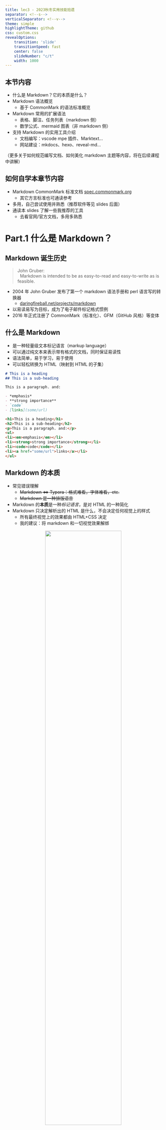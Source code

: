 ```yaml
---
title: lec3 - 2023秋冬实用技能拾遗
separator: <!--s-->
verticalSeparator: <!--v-->
theme: simple
highlightTheme: github
css: custom.css
revealOptions:
    transition: 'slide'
    transitionSpeed: fast
    center: false
    slideNumber: "c/t"
    width: 1000
---
```


<!-- .slide: data-background="lec3/cover.png" -->

<!--v-->
<!-- .slide: data-background="lec3/background.png" -->

## 本节内容

- 什么是 Markdown？它的本质是什么？
- Markdown 语法概览
    - 基于 CommonMark 的语法标准概览
- Markdown 常用的扩展语法
    - 表格、脚注、任务列表（markdown 侧）
    - 数学公式、mermaid 图表（非 markdown 侧）
- 支持 Markdown 的实用工具介绍
    - 文档编写：vscode mpe 插件、Marktext...
    - 网站建设：mkdocs、hexo、reveal-md...

（更多关于如何规范编写文档、如何美化 markdown 主题等内容，将在后续课程中讲解）

<!--v-->
<!-- .slide: data-background="lec3/background.png" -->

## 如何自学本章节内容

- Markdown CommonMark 标准文档 [spec.commonmark.org](https://spec.commonmark.org/)
    - 其它方言标准也可通读参考
- 多用，自己尝试使用并熟悉（推荐软件等见 slides 后面）
- 通读本 slides 了解一些我推荐的工具
    - 去看官网/官方文档，多用多熟悉

<!--s-->
<!-- .slide: data-background="lec3/background.png" -->

<div class="middle center">
<div style="width: 100%">

# Part.1 什么是 Markdown？

</div>
</div>

<!--v-->
<!-- .slide: data-background="lec3/background.png" -->

## Markdown 诞生历史

> John Gruber:  
> &nbsp;&nbsp;Markdown is intended to be as easy-to-read and easy-to-write as is feasible.

- 2004 年 John Gruber 发布了第一个 markdown 语法手册和 perl 语言写的转换器
    - [daringfireball.net/projects/markdown](https://daringfireball.net/projects/markdown)
- 以易读易写为目标，成为了电子邮件标记格式惯例
- 2016 年正式注册了 CommonMark（标准化）、GFM（GitHub 风格）等变体

<!--v-->
<!-- .slide: data-background="lec3/background.png" -->

## 什么是 Markdown

- 是一种轻量级文本标记语言（markup language）
- 可以通过纯文本来表示带有格式的文档，同时保证易读性
- 语法简单，易于学习，易于使用
- 可以轻松转换为 HTML（映射到 HTML 的子集）

<div class="mul-cols">
<div class="col">

```markdown
# This is a heading
## This is a sub-heading

This is a paragraph. and:  

- *emphasis* 
- **strong importance**
- `code`
- [links](some/url)
```

</div>

<div class="col">

```html
<h1>This is a heading</h1>
<h2>This is a sub-heading</h2>
<p>This is a paragraph. and:</p>
<ul>
<li><em>emphasis</em></li>
<li><strong>strong importance</strong></li>
<li><code>code</code></li>
<li><a href="some/url">links</a></li>
</ul>
```

</div>

</div>

<!--v-->
<!-- .slide: data-background="lec3/background.png" -->

## Markdown 的本质

- 常见错误理解
    - ~~Markdown <=> Typora：格式难看，字体难看，etc.~~
    - ~~Markdown 是一种排版语言~~
- Markdown 的**本质**是一种*标记语言*，是对 HTML 的一种简化
- Markdown 只决定解析出的 HTML 是什么，不会决定任何视觉上的样式
    - 所有最终视觉上的效果都由 HTML+CSS 决定
    - 我的建议：将 markdown 和一切视觉效果解绑

<div style="text-align: center; margin-top: 15px;">
<img src="lec3/essential.png" width="70%" style="margin: 0 auto;">
</div>

<!--v-->
<!-- .slide: data-background="lec3/background.png" -->

## 各种语法标准……？

为什么会有人觉得 markdown 语法有些混乱？

- John Gruber 所规定的语法过于简单，具体实现都没有明确规定
- 因此诞生了很多不同的标准，甚至各个软件、解析器都会有自己的实现
- 试图统一？有些困难，但不是没有成果，比如 CommonMark 规范

常见的规范都有什么？在哪里能看到呢？

- John Gruber 的最初始语法：[daringfireball.net/projects/markdown](https://daringfireball.net/projects/markdown)
- CommonMark 标准，实现细节更明确：[spec.commonmark.org](https://spec.commonmark.org/0.30/)
- 各个软件/网站自己的规范文档：
    - GitHub GFM 规范：[github.github.com/gfm](https://github.github.com/gfm/)（改自 CommonMark）
    - Pandoc 规范：[pandoc.org/MANUAL.html#pandocs-markdown](https://pandoc.org/MANUAL.html#pandocs-markdown)
    - Typora 规范：[support.typora.io](https://support.typora.io/Markdown-Reference/)（效仿 GFM，但实际有些混乱）
    - ...

<!--v-->
<!-- .slide: data-background="lec3/background.png" -->

## 学习用软件

（更多长期使用的软件推荐在后面章节再说）

- 裸的 markdown 解析器（如果你熟悉 HTML 语法）
    - [markdown-it](https://github.com/markdown-it/markdown-it)：完美支持 CommonMark 的解析器
    - [markdown-it-py](https://github.com/executablebooks/markdown-it-py)：Python 版本，带有命令行工具
    - [python-markdown](https://github.com/Python-Markdown/markdown/)：更传统的 Python 版本解析器（标准不清晰）
    - [pandoc](https://pandoc.org/)：支持多种格式的转换器，但有自己的一套标准
- 所见即所得的 markdown 编辑器
    - [vscode mpe extension](https://marketplace.visualstudio.com/items?itemName=shd101wyy.markdown-preview-enhanced)：VSCode 的插件，支持实时预览
    - [Mark Text](https://marktext.app/)：开源 markdown 编辑器
    - [obsidian](https://obsidian.md/) 等笔记软件也支持 markdown
    - ~~[Typora](https://typora.io/)~~：闭源付费编辑器，用户多但我不推荐

<!--s-->
<!-- .slide: data-background="lec3/background.png" -->

<div class="middle center">
<div style="width: 100%">

# Part.2 Markdown 语法概览

基于 CommonMark 标准的语法概览

</div>
</div>

<!--v-->
<!-- .slide: data-background="lec3/background.png" -->

## 标题语法

<div class="mul-cols">
<div class="col">

- 井号 # 开头，后接内容
- 井号与标题间至少一个空格
- 只有 1～6 级标题，7 及以上不会变成标题格式
- 转为 html 利用 h1 ~ h6 tag
- 内容后面可以接任意多 # 来 “闭合”
- 可以跨过某一级，但不推荐
    - 请明确好层级关系

</div>

<div class="col">

```markdown
# 一级标题
## 二级标题
### 三级标题
#### 四级标题
##### 五级标题
###### 六级标题
```
```html
<h1>一级标题</h1>
<h2>二级标题</h2>
<h3>三级标题</h3>
<h4>四级标题</h4>
<h5>五级标题</h5>
<h6>六级标题</h6>
```

</div>

</div>

<!--v-->
<!-- .slide: data-background="lec3/background.png" -->

## *标题语法（Setext 式）

<div class="mul-cols">
<div class="col">

- 使用 # 的称为 ATX 样式
- markdown 支持另一种称为 Setext 样式的标题
- 文字下方加任意多 = 表示一级标题
- 文字下方加任意多 - 表示二级标题

</div>
<div class="col">

```markdown
一级标题
=======

二级标题
-------
```
```html
<h1>一级标题</h1>
<h2>二级标题</h2>
```

</div>

</div>

<!--v-->
<!-- .slide: data-background="lec3/background.png" -->

## 段落语法

- 直接编写文本即为普通段落
- 段落间通过空行来分割（有空行就有新的段落）
- 段落内换行需要在行尾加两个空格（`<br/>`）
    - 没有空格则源码内两行内容会合并为一行（并加一个空格）
- 关于换行：
    - 要搞清楚不同段落和同一段落内不同行的区别
    - CommonMark 是如上要求
    - 有些软件的规范会认为段落内的换行不需要两个空格
- 关于空格：
    - 多个连续的空格会被解析为一个空格
    - 但是在代码块中，空格会被保留
    - 使用多个空格可以使用 `&nbsp; &emsp;` 等 HTML 语法

<!--v-->
<!-- .slide: data-background="lec3/background.png" -->

## 引言

<div class="mul-cols">
<div class="col">

- 一个 > 加一个空格后接内容
- 内部可以嵌套使用 markdown 语法
    - 可以嵌套任意多层引言
- 连续的 > 行属于同一个引言块
- 需要一个空行来退出环境
- 软件里一般使用一次 enter 退出一层

</div>
<div class="col">

```markdown
> ## Quote
> 第二行
> > 第二层
> 
> 回到第一层

退出引言
```

</div>

</div>

<!--v-->
<!-- .slide: data-background="lec3/background.png" -->

## 无序列表

<div class="mul-cols">
<div class="col">

- `- + *` 后接一个空格然后接内容
- 同一个层级的符号要相同
- 如果一个项中要包含内容，需要换一行然后加一次缩进
- 嵌套列表直接缩进一次即可

</div>
<div class="col">

```markdown
- node 1
- node 2

  content in node 2
- node 3

* 第一层
    + 第二层
        * 第三层
    + 第二层
* 第一层
```

</div>
</div>

<!--v-->
<!-- .slide: data-background="lec3/background.png" -->

## 有序列表

<div class="mul-cols">
<div class="col">

- 数字加点 后接空格 再接内容
    - 也可以数字加 ) 后接空格 再接内容
- 标准的 md 完全无视数字内容，所有有序列表都从 1 开始计数
- 但一般软件都会处理起始数字
- 有序列表可以和无序列表互相嵌套

</div>
<div class="col">

```markdown
1. node 1
2. node 2
4. node 3
1. node 4

1. 有序 
    - 嵌套无序
    - 嵌套无序
2. 有序
```

</div>

</div>

<!--v-->
<!-- .slide: data-background="lec3/background.png" -->

## 分割线

<div class="mul-cols">
<div class="col">

- 使用 `* - _` 中任意一个字符重复至少三次
- 可以有空格分隔，甚至组织成不同样式
- 被转换为 html 中的 \<hr/>
- 分割线上下最好都加空行
- 特别记住 - 分割线上方不要有文字（Setext 标题）

</div>
<div class="col">

```text
***

* * *
_  __  _  __

----------------
```

</div>

</div>

<!--v-->
<!-- .slide: data-background="lec3/background.png" -->

## 代码块

<div class="mul-cols">
<div class="col">

- 缩进形式
    - 空行加一个缩进创建一个代码块
    - 内部被原样展现
    - 软件不会进行代码高亮
- 篱笆形式
    - 使用三个或以上 ` 或 ~ 围起来构成代码块
    - ` 或 ~ 后面可以加语言名称
        - 带有高亮支持的软件会对其进行高亮显示
        - 不加（或加 text）不进行高亮

</div>
<div class="col">

~~~markdown
code block:

    print("hello world")
    # line 2

out

```c
#include <stdio.h>

int main() {
    printf("hello world\n");
    return 0;
}
```
~~~

</div>

</div>

<!--v-->
<!-- .slide: data-background="lec3/background.png" -->

## 行内标记

<div class="mul-cols">
<div class="col">

- 格式见右侧，* 和 _ 等效
- 下划线无 markdown 语法，可以直接使用 html 的 \<u> tag 来实现
- 行内标记都可以互相嵌套
    - 也可以嵌套在其它块中
    - 行内代码中不行
- 最好在标记左右均加空格
- 文字中使用 * 建议加上 \ 转义

</div>
<div class="col">

```markdown
*斜体* _也是斜体_ \*这不是斜体\*
**粗体** __也是粗体__
***粗斜体*** ___也是粗斜体___
`行内代码`
~~删除线~~
<u>下划线</u>
```
```html
<em>斜体</em>
<strong>粗体</strong>
<code>行内代码</code>
<del>删除线</del>
```

</div>

</div>

<!--v-->
<!-- .slide: data-background="lec3/background.png" -->

## 插入图片

<div class="mul-cols">
<div class="col">

- 感叹号-方括号-圆括号结合的形式
- 图片描述可以省略
- 位置可以是链接，也可以是本地文件路径
- 常规 md 语法插入图片无法调大小，使用 html img 的 style 可以调节
- 软件一般可以帮你保存图片到某一目录
- 记住图片不会嵌入 md 文件中，要交给别人 md 文件的话请附带上所有素材文件

</div>
<div class="col">

```markdown
![图片描述](图片位置)

![](图片位置)

<img src="图片位置" alt="图片描述" 
    style="..."/>
```

</div>

</div>

<!--v-->
<!-- .slide: data-background="lec3/background.png" -->

## 插入链接

<div class="mul-cols">
<div class="col">

- 方括号-圆括号组合
- 文字是要显示的内容，链接附加在其上
- 文字中可以嵌套行内标记格式
- 链接左右加 <> 自动链接

</div>
<div class="col">

```markdown
[文字](链接)

<链接>
等价于 [链接](链接)
```
```html
<a href="链接">文字</a>
```

</div>

</div>

<!--v-->
<!-- .slide: data-background="lec3/background.png" -->

## 内联 HTML 语法

- markdown 中一般可以直接使用 html 语法和 css 样式
- 解析器会原封不动的保留 html 内容
- 文本中使用 \<tag\> 这样的字样需要用 \ 转义
- GitHub（GFM）仅支持少量 html，且不支持 css 样式
- html 语法不赘述

<!--s-->
<!-- .slide: data-background="lec3/background.png" -->

<div class="middle center">
<div style="width: 100%">

# Part.3 常用扩展语法

</div>
</div>

<!--v-->
<!-- .slide: data-background="lec3/background.png" -->

## 表格

<div class="mul-cols">
<div class="col">

- 不在标准中，但一般这样使用
- 每个单元格的内容用 | 分开
    - 内容中使用 | 要用 \ 转义
- 第二行一定要有，规定整列对齐方式
    - `|--|` 或 `|:--|` 左对齐
    - `|--:|` 右对齐
    - `|:--:|` 居中对齐
    - `-` 的个数随意
- 仅可以处理简单表格，复杂的用 html 插入
- 推荐 [tablesgenerator.com](https://www.tablesgenerator.com/)

</div>
<div class="col">

```markdown
|表头|表头|表头|
|:--|:--:|--:|
|居左|居中|居右|
|abcde|fghij|klmno|
|.......|.......|.......|
```

<style>
section > .mul-cols > .col > table {
  border: 1.5pt solid;
  text-align: center;
  page-break-inside: avoid;
}
section > .mul-cols > .col > table > tbody > tr > td {
  border: 0.75pt solid;
  padding: 7px;
}
section > .mul-cols > .col > table > tbody > tr {
  border: 0.75pt solid;
  padding: 7px;
}
section > .mul-cols > .col > table > thead {
  border: 0.75pt solid;
  font-size: 0.9em;
}
section > .mul-cols > .col > table th {
  border: 0.75px solid;
}
</style>

|表头|表头|表头|
|:--|:--:|--:|
|居左|居中|居右|
|abcde|fghij|klmno|
|.......|.......|.......|

</div>

</div>

<!--v-->
<!-- .slide: data-background="lec3/background.png" -->

## 脚注

<div class="mul-cols">
<div class="col">

- 使用 `[^脚注名]` 插入脚注
- 在文中任意位置添加 `[^脚注名]: 脚注内容` 定义脚注内容
- 脚注名只是标记、匹配使用的，可以是任何字符串
    - 最终的编号一般由在文中出现的顺序决定

</div>
<div class="col">

```markdown
[^note]: note content

footnote[^1] and note[^note]

[^1]: footnote content
```

<div style="text-align: center; margin-top: 15px;">
<img src="lec3/footnote.png" width="70%" style="margin: 0 auto;">
</div>

</div>

</div>

<!--v-->
<!-- .slide: data-background="lec3/background.png" -->

## 任务列表

<div class="mul-cols">
<div class="col">

- 使用 `- [ ]` 插入未完成任务
- 使用 `- [x]` 插入已完成任务
- 任务列表可以和其它列表混合使用
- 如 GitHub 这样的网站会自动加上 checkbox 支持修改

</div>
<div class="col">

```markdown
- [ ] task 1 - TODO
- [x] task 2 - DONE
- [ ] task 3 - TODO
    - [ ] task 3.1
    - [x] task 3.2
- comment
```

<div style="text-align: center; margin-top: 15px;">
<img src="lec3/tasklist.png" width="60%" style="margin: 0 auto;">
</div>

</div>

</div>

<!--v-->
<!-- .slide: data-background="lec3/background.png" -->

## 那么……公式呢？

- 严格来说这一直都不是 markdown 语法的一部分
- 关于公式处理的一切都不在 markdown->HTML 的过程中
- HTML 保留公式文本，交给 [MathJax](https://www.mathjax.org/) 或 [KaTeX](https://katex.org/) 等 js 库来处理
- 一般使用一对 \$ 作为行内公式标记，一对 \$\$ 作为块级公式标记
    - 可以更换，由具体 js 库决定
    - 或者 markdown 解析器其实也可以插手此过程，比如 ```math
- 内部公式语法 KaTeX/MathJax 均使用 LaTeX 公式语法，下次课详细讲解

<div style="text-align: center; margin-top: 15px;">
<img src="lec3/math.png" width="70%" style="margin: 0 auto;">
</div>

<!--v-->
<!-- .slide: data-background="lec3/background.png" -->

## 流程图/时序图/甘特图/...

- 非常常见的扩展之一，同样也不是 markdown 语法的一部分
- 一般使用 [mermaid.js](https://mermaid.js.org/) 来处理、制图
- 目前很多编辑器都自带 mermaid 支持，详见[官方文档集成部分](https://mermaid.js.org/ecosystem/integrations.html)
- markdown 在这里做的只是将其转为 ”mermaid“ 语言的代码块，然后交给 mermaid.js 来识别并处理
- 详细语法见 [mermaid.js 官方文档](https://mermaid.js.org/intro/)，用法非常丰富

<div style="text-align: center; margin-top: 15px;">
<img src="lec3/mermaid.png" width="70%" style="margin: 0 auto;">
</div>

<!--s-->
<!-- .slide: data-background="lec3/background.png" -->

<div class="middle center">
<div style="width: 100%">

# Part.4 支持 Markdown 的实用工具

</div>
</div>

<!--v-->
<!-- .slide: data-background="lec3/background.png" -->

## 实用工具推荐

- 文档编写类
    - 💡&nbsp;利用 HTML+CSS 灵活的样式来进行排版
    - 🏆&nbsp;个人首推 vscode + [markdown preview enhanced](https://shd101wyy.github.io/markdown-preview-enhanced/#/zh-cn/) 插件
    - 所见即所得的开源编辑器：[Mark Text](https://marktext.app/)
    - 较好支持 markdown 的笔记软件：[obsidian](https://obsidian.md/)
- 网站搭建类
    - 💡&nbsp;利用 markdown 来大大减小编写 HTML 网页的工作量
    - 🏆&nbsp;笔记类网站制作：[mkdocs](https://www.mkdocs.org/)、[docsify](https://docsify.js.org/#/)、...
    - 🏆&nbsp;博客类网站制作：[hexo](https://hexo.io/zh-cn/)、[hugo](https://gohugo.io/)、...
    - 🏆&nbsp;在线 slides 制作：[reveal-md](https://github.com/webpro/reveal-md)（[reveal.js](https://revealjs.com/)）、[Slidev](https://cn.sli.dev/guide/)、...
    - 书籍类网站制作：[mdBook](https://rust-lang.github.io/mdBook/)、[d2lbook](https://book.d2l.ai/)、...
    - “老式” Python 项目文档生成：[Sphinx](https://www.sphinx-doc.org/en/master/)（一般使用 [reST](https://www.sphinx-doc.org/en/master/usage/restructuredtext/basics.html) 语法）

<!--v-->
<!-- .slide: data-background="lec3/background.png" -->

## Markdown Preview Enhanced

- vscode 插件：[Markdown Preview Enhanced](https://marketplace.visualstudio.com/items?itemName=shd101wyy.markdown-preview-enhanced)
- 官网/文档：[shd101wyy.github.io/markdown-preview-enhanced](https://shd101wyy.github.io/markdown-preview-enhanced/#/zh-cn/)
- 特性：
    - 源码 <=> 预览 同步
    - 导出 HTML、PDF、PNG、...，多种导出方式，**自定义主题**
        - 基于 mpe 的主题自定义指南将在后续课程中介绍
    - 支持数学公式、多种图表（mermaid、wavedrom、flow charts、...）
    - TOC 目录、文件导入、admonition、CriticMarkup 等扩展语法
    - 代码块执行（Code Chunk）
    - 自定义 markdown parser 扩展等高级功能
- 更多、更详细用法请见官方文档

<!--v-->
<!-- .slide: data-background="lec3/background.png" -->

## mkdocs

- 基于 python 的静态网站生成器，适合笔记本/文档类网站
    - e.g. [note.tonycrane.cc](https://note.tonycrane.cc/)
- 官网：[www.mkdocs.org](https://www.mkdocs.org/)；唯一推荐主题：[mkdocs-material](https://github.com/squidfunk/mkdocs-material)（[文档](https://squidfunk.github.io/mkdocs-material/)）
- 使用 python-markdown，可方便配置具体扩展，material 插件也有语法扩展
- 优点：简便灵活，主题自带功能丰富，插件多
- 实现逻辑：
    - 一切都在 mkdocs.yml 中进行配置，通过 nav 规定网站导航，从中读取 md 源文件，解析后嵌入主题的 HTML 框架中

<div class="mul-cols">
<div class="col">

```shell
$ pip install mkdocs # 安装
$ mkdocs new <name>  # 新建
$ mkdocs serve       # 实时预览
$ mkdocs build       # 构建
$ mkdocs gh-deploy   # 部署
```

</div>
<div class="col">

```text
test/
 ├── docs/       # 存放文档源码
 │     └── index.md
 └── mkdocs.yml  # 配置文件
```

</div>

</div>

<!--v-->
<!-- .slide: data-background="lec3/background.png" -->

## hexo

- 基于 nodejs 的**博客**站点生成工具
    - e.g. [blog.tonycrane.cc](https://blog.tonycrane.cc/)
- 官网/文档：[hexo.io](https://hexo.io/zh-cn/index.html)
- 有多种渲染器（markdown 解析器）可以选择
- 优点：插件众多，主题众多，生态良好

<div class="mul-cols">
<div class="col">

```shell
$ npm install -g hexo-cli # 安装
$ hexo init blog # 初始化
$ npm install    # 初始化安装
$ hexo s         # 实时预览
$ hexo g         # 构建生成
$ hexo d         # 部署
```

</div>
<div class="col">

```text
├── _config.yml   # 配置文件
├── package.json  # 应用信息
├── scaffolds/    # 模板文件夹
├── source/       # 源文件夹
│     └── _posts/   # 稿件文件夹
└── themes/       # 主题文件夹
```

</div>

</div>

<!--v-->
<!-- .slide: data-background="lec3/background.png" -->

## reveal-md

- 基于 [reveal.js](https://revealjs.com/) 的一个包装，更易用
    - e.g. 本课程全部 slides 均使用 reveal-md 制作
- GitHub：[webpro/reveal-md](https://github.com/webpro/reveal-md)，文档只有 README 那么多
- 只是一个包装，主要内容都由 reveal.js 提供，详细用法要看那个文档
- 优点：交互方便，二维组织结构，导出 PDF，演讲者模式，样式易编写
- 缺点：页面内动画较复杂
- 我的主题模板：[TonyCrane/slide-template](https://github.com/TonyCrane/slide-template)

<div class="mul-cols">
<div class="col">

```yaml
title: Web Page Title
theme: simple
highlightTheme: github
revealOptions:
    transition: 'slide'
    transitionSpeed: fast
    ...
```

</div>
<div class="col">

```shell
$ npm install -g reveal-md
$ reveal-md <file>.md -w
$ reveal-md <file>.md
$ # more args see README
```

</div>

</div>

<!--s-->
<!-- .slide: data-background="lec3/ending.png" -->
